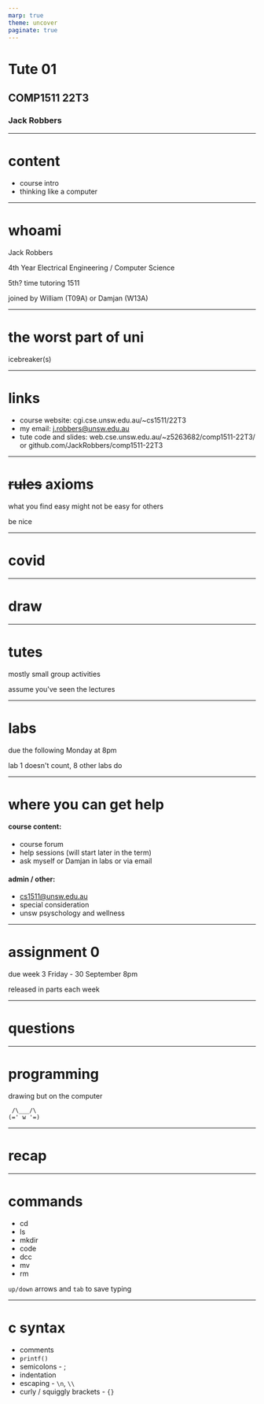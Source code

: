 ```yaml
---
marp: true
theme: uncover
paginate: true
---
```


# Tute 01 
## COMP1511 22T3
### Jack Robbers

---

# content

* course intro
* thinking like a computer

---

# whoami

Jack Robbers

4th Year Electrical Engineering / Computer Science

5th? time tutoring 1511

joined by William (T09A) or Damjan (W13A)

---

# the worst part of uni

icebreaker(s)

---

# links

* course website: cgi.cse.unsw.edu.au/~cs1511/22T3
* my email: j.robbers@unsw.edu.au
* tute code and slides: web.cse.unsw.edu.au/~z5263682/comp1511-22T3/ or github.com/JackRobbers/comp1511-22T3

---

# ~~rules~~ axioms

what you find easy might not be easy for others

be nice

---

# covid

---

# draw

---

# tutes

mostly small group activities

assume you've seen the lectures

---

# labs

due the following Monday at 8pm

lab 1 doesn't count, 8 other labs do


---

# where you can get help

#### course content:
* course forum
* help sessions (will start later in the term)
* ask myself or Damjan in labs or via email


#### admin / other: 
* cs1511@unsw.edu.au 
* special consideration
* unsw psyschology and wellness

---

# assignment 0

due week 3 Friday - 30 September 8pm

released in parts each week

---

# questions 

---

# programming

drawing but on the computer

```
 /\___/\
(=' w '=)
```

--- 

# recap

---

# commands

* cd
* ls
* mkdir
* code
* dcc
* mv
* rm

`up/down` arrows and `tab` to save typing

---

# c syntax

* comments
* `printf()`
* semicolons - ;
* indentation
* escaping - `\n`, `\\`
* curly / squiggly brackets - `{}`

